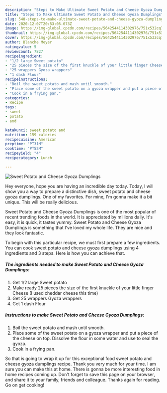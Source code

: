 ```yaml
---
description: "Steps to Make Ultimate Sweet Potato and Cheese Gyoza Dumplings"
title: "Steps to Make Ultimate Sweet Potato and Cheese Gyoza Dumplings"
slug: 548-steps-to-make-ultimate-sweet-potato-and-cheese-gyoza-dumplings
date: 2020-12-07T20:53:05.073Z
image: https://img-global.cpcdn.com/recipes/5642544114302976/751x532cq70/sweet-potato-and-cheese-gyoza-dumplings-recipe-main-photo.jpg
thumbnail: https://img-global.cpcdn.com/recipes/5642544114302976/751x532cq70/sweet-potato-and-cheese-gyoza-dumplings-recipe-main-photo.jpg
cover: https://img-global.cpcdn.com/recipes/5642544114302976/751x532cq70/sweet-potato-and-cheese-gyoza-dumplings-recipe-main-photo.jpg
author: Blanche Meyer
ratingvalue: 5
reviewcount: 7827
recipeingredient:
- "1/2 large Sweet potato"
- "25 pieces the size of the first knuckle of your little finger Cheese I used cheddar cheese this time"
- "25 wrappers Gyoza wrappers"
- "1 dash Flour"
recipeinstructions:
- "Boil the sweet potato and mash until smooth."
- "Place some of the sweet potato on a gyoza wrapper and put a piece of the cheese on top. Dissolve the flour in some water and use to seal the gyoza."
- "Cook in a frying pan."
categories:
- Recipe
tags:
- sweet
- potato
- and

katakunci: sweet potato and 
nutrition: 159 calories
recipecuisine: American
preptime: "PT31M"
cooktime: "PT52M"
recipeyield: "4"
recipecategory: Lunch

---
```



![Sweet Potato and Cheese Gyoza Dumplings](https://img-global.cpcdn.com/recipes/5642544114302976/751x532cq70/sweet-potato-and-cheese-gyoza-dumplings-recipe-main-photo.jpg)

Hey everyone, hope you are having an incredible day today. Today, I will show you a way to prepare a distinctive dish, sweet potato and cheese gyoza dumplings. One of my favorites. For mine, I'm gonna make it a bit unique. This will be really delicious.



Sweet Potato and Cheese Gyoza Dumplings is one of the most popular of recent trending foods in the world. It is appreciated by millions daily. It's easy, it is quick, it tastes yummy. Sweet Potato and Cheese Gyoza Dumplings is something that I've loved my whole life. They are nice and they look fantastic.


To begin with this particular recipe, we must first prepare a few ingredients. You can cook sweet potato and cheese gyoza dumplings using 4 ingredients and 3 steps. Here is how you can achieve that.

<!--inarticleads1-->

##### The ingredients needed to make Sweet Potato and Cheese Gyoza Dumplings:

1. Get 1/2 large Sweet potato
1. Make ready 25 pieces the size of the first knuckle of your little finger Cheese (I used cheddar cheese this time)
1. Get 25 wrappers Gyoza wrappers
1. Get 1 dash Flour




<!--inarticleads2-->

##### Instructions to make Sweet Potato and Cheese Gyoza Dumplings:

1. Boil the sweet potato and mash until smooth.
1. Place some of the sweet potato on a gyoza wrapper and put a piece of the cheese on top. Dissolve the flour in some water and use to seal the gyoza.
1. Cook in a frying pan.




So that is going to wrap it up for this exceptional food sweet potato and cheese gyoza dumplings recipe. Thank you very much for your time. I am sure you can make this at home. There is gonna be more interesting food in home recipes coming up. Don't forget to save this page on your browser, and share it to your family, friends and colleague. Thanks again for reading. Go on get cooking!

